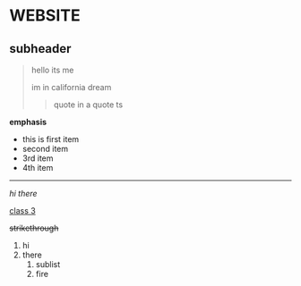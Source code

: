 # WEBSITE

## subheader

> hello
> its me
>
> im in california dream
>
> > quote in a quote ts

**emphasis**

+ this is first item
+ second item
+ 3rd item
+ 4th item

---

*hi there*

[class 3](class3.md)

~~strikethrough~~

1. hi
2. there
   1. sublist
   2. fire
